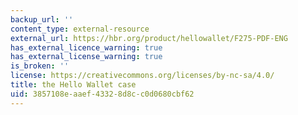 ```yaml
---
backup_url: ''
content_type: external-resource
external_url: https://hbr.org/product/hellowallet/F275-PDF-ENG
has_external_licence_warning: true
has_external_license_warning: true
is_broken: ''
license: https://creativecommons.org/licenses/by-nc-sa/4.0/
title: the Hello Wallet case
uid: 3857108e-aaef-4332-8d8c-c0d0680cbf62
---
```

